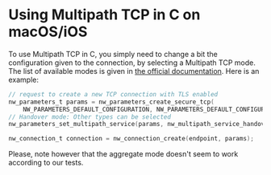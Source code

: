 # Using Multipath TCP in C on macOS/iOS

To use Multipath TCP in C, you simply need to change a bit the configuration given to the connection, by selecting a Multipath TCP mode. The list of available modes is given in [the official documentation](https://developer.apple.com/documentation/network/nw_multipath_service_t). Here is an example:

```c
// request to create a new TCP connection with TLS enabled
nw_parameters_t params = nw_parameters_create_secure_tcp(
    NW_PARAMETERS_DEFAULT_CONFIGURATION, NW_PARAMETERS_DEFAULT_CONFIGURATION);
// Handover mode: Other types can be selected
nw_parameters_set_multipath_service(params, nw_multipath_service_handover);

nw_connection_t connection = nw_connection_create(endpoint, params);
```

Please, note however that the aggregate mode doesn't seem to work according to our tests.